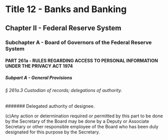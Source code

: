 
# Title 12 - Banks and Banking
## Chapter II - Federal Reserve System
### Subchapter A - Board of Governors of the Federal Reserve System
#### PART 261a - RULES REGARDING ACCESS TO PERSONAL INFORMATION UNDER THE PRIVACY ACT 1974
##### Subpart A - General Provisions
###### § 261a.3 Custodian of records; delegations of authority.
####### Delegated authority of designee.

(c)Any action or determination required or permitted by this part to be done by the Secretary of the Board may be done by a Deputy or Associate Secretary or other responsible employee of the Board who has been duly designated for this purpose by the Secretary.
